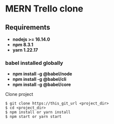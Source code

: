 # MERN Trello clone

## Requirements

* **nodejs >= 16.14.0**
* **npm 8.3.1**
* **yarn 1.22.17**

### babel installed globally
* **npm install -g @babel/node**
* **npm install -g @babel/cli**
* **npm install -g @babel/core**

Clone project
```
$ git clone https://this_git_url <project_dir>
$ cd <project_dir>
$ npm install or yarn install 
$ npm start or yarn start
```
